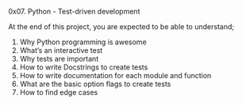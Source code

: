 0x07. Python - Test-driven development

At the end of this project, you are expected to be able to understand;
1. Why Python programming is awesome
2. What’s an interactive test
3. Why tests are important
4. How to write Docstrings to create tests
5. How to write documentation for each module and function
6. What are the basic option flags to create tests
7. How to find edge cases

